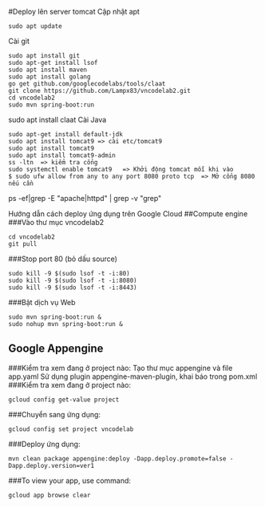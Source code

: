 #Deploy lên server tomcat
Cập nhật apt
```
sudo apt update
```
Cài git
```aidl
sudo apt install git
sudo apt-get install lsof
sudo apt install maven
sudo apt install golang
go get github.com/googlecodelabs/tools/claat
git clone https://github.com/Lampx83/vncodelab2.git
cd vncodelab2
sudo mvn spring-boot:run
```
sudo apt install claat
Cài Java
```
sudo apt-get install default-jdk
sudo apt install tomcat9 => cài etc/tomcat9
sudo apt install tomcat9
sudo apt install tomcat9-admin
ss -ltn  => kiểm tra cổng
sudo systemctl enable tomcat9   => Khởi động tomcat mỗi khi vào
$ sudo ufw allow from any to any port 8080 proto tcp  => Mở cổng 8080 nếu cần
```

ps -ef|grep -E "apache|httpd" | grep -v "grep"

Hướng dẫn cách deploy ứng dụng trên Google Cloud
##Compute engine
###Vào thư mục vncodelab2
```
cd vncodelab2
git pull
```
###Stop port 80 (bỏ dấu source)
```
sudo kill -9 $(sudo lsof -t -i:80)
sudo kill -9 $(sudo lsof -t -i:8080)
sudo kill -9 $(sudo lsof -t -i:8443)
```
###Bật dịch vụ Web
```
sudo mvn spring-boot:run &
sudo nohup mvn spring-boot:run &
```
## Google Appengine
###Kiểm tra xem đang ở project nào:
Tạo thư mục appengine và file app.yaml
Sử dụng plugin appengine-maven-plugin, khai báo trong pom.xml
###Kiểm tra xem đang ở project nào:
```
gcloud config get-value project
```
###Chuyển sang ứng dụng:
```
gcloud config set project vncodelab
```
###Deploy ứng dụng:
```
mvn clean package appengine:deploy -Dapp.deploy.promote=false -Dapp.deploy.version=ver1
```
###To view your app, use command:
```
gcloud app browse clear
```
